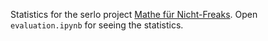 Statistics for the serlo project [Mathe für Nicht-Freaks](https://de.wikibooks.org/wiki/Mathe_f%C3%BCr_Nicht-Freaks). Open `evaluation.ipynb` for seeing the statistics.

